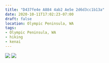 ```yaml
---
title: "D437fe4e A884 4ab2 Ae5e 2d6d3cc1b13a"
date: 2020-10-11T17:02:23-07:00
draft: false
location: Olympic Peninsula, WA
tags:
- Olympic Peninsula, WA
- hiking
- kenai
---
```


![](https://d17enza3bfujl8.cloudfront.net/dc6bc255-fa8b-4d5a-8489-d2a0601d3650.jpg)
![](https://d17enza3bfujl8.cloudfront.net/e9343662-e5f9-4031-b45e-db54d2de0351.jpg)
